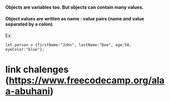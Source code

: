 #### Objects are variables too. But objects can contain many values.
#### Object values are written as name : value pairs (name and value separated by a colon)

Ex:
```
let person = {firstName:"John", lastName:"Doe", age:50, eyeColor:"blue"};
```


# link chalenges (https://www.freecodecamp.org/alaa-abuhani)


 
